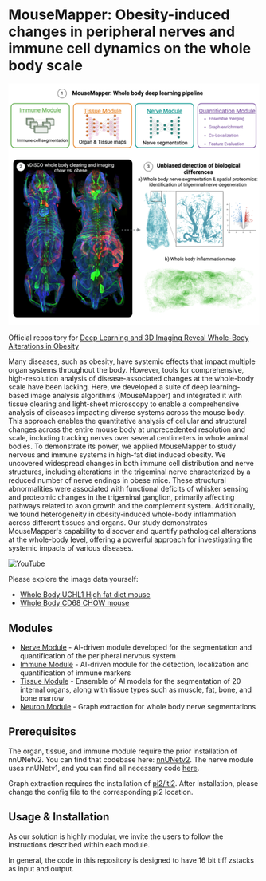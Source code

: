 # MouseMapper: Obesity-induced changes in peripheral nerves and immune cell dynamics on the whole body scale

![GA](./HFD_GA%20(2).png)

Official repository for [Deep Learning and 3D Imaging Reveal Whole-Body Alterations in Obesity](https://doi.org/10.1101/2024.08.18.608300)


Many diseases, such as obesity, have systemic effects that impact multiple organ systems throughout the body. However, tools for comprehensive, high-resolution analysis of disease-associated changes at the whole-body scale have been lacking. Here, we developed a suite of deep learning-based image analysis algorithms (MouseMapper) and integrated it with tissue clearing and light-sheet microscopy to enable a comprehensive analysis of diseases impacting diverse systems across the mouse body. This approach enables the quantitative analysis of cellular and structural changes across the entire mouse body at unprecedented resolution and scale, including tracking nerves over several centimeters in whole animal bodies. To demonstrate its power, we applied MouseMapper to study nervous and immune systems in high-fat diet induced obesity. We uncovered widespread changes in both immune cell distribution and nerve structures, including alterations in the trigeminal nerve characterized by a reduced number of nerve endings in obese mice. These structural abnormalities were associated with functional deficits of whisker sensing and proteomic changes in the trigeminal ganglion, primarily affecting pathways related to axon growth and the complement system. Additionally, we found heterogeneity in obesity-induced whole-body inflammation across different tissues and organs. Our study demonstrates MouseMapper's capability to discover and quantify pathological alterations at the whole-body level, offering a powerful approach for investigating the systemic impacts of various diseases.

[![YouTube](http://i.ytimg.com/vi/yjxQJOu3trE/hqdefault.jpg)](https://www.youtube.com/watch?v=yjxQJOu3trE)

Please explore the image data yourself:
* [Whole Body UCHL1 High fat diet mouse](https://wilddisco.translatum.xyz/datasets/erturk_lab/UCHL1_HFD_788/view#3718,7491,1848,0,1.3)
* [Whole Body CD68 CHOW mouse](https://wilddisco.translatum.xyz/datasets/erturk_lab/CD68_chow_7790/view#2336,4181,2299,0,17.043)

## Modules

* [Nerve Module](./nerve_segmentation/) - AI-driven module developed for the segmentation and quantification of the peripheral nervous system
* [Immune Module](./Inflammation_Module/) - AI-driven module for the detection, localization and quantification of immune markers
* [Tissue Module](./Tissue_Module/) - Ensemble of AI models for the segmentation of 20 internal organs, along with tissue types such as muscle, fat, bone, and bone marrow
* [Neuron Module](./Graph_Module/) - Graph extraction for whole body nerve segmentations


## Prerequisites 
The organ, tissue, and immune module require the prior installation of nnUNetv2. You can find that codebase here: [nnUNetv2](https://github.com/MIC-DKFZ/nnUNet/tree/master).
The nerve module uses nnUNetv1, and you can find all necessary code [here](./nerve_segmentation/).

Graph extraction requires the installation of [pi2/itl2](https://github.com/arttumiettinen/pi2). After installation, please change the config file to the corresponding pi2 location.

## Usage & Installation

As our solution is highly modular, we invite the users to follow the instructions described within each module. 

In general, the code in this repository is designed to have 16 bit tiff zstacks as input and output.



